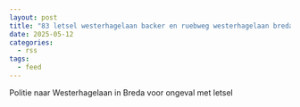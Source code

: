 ```yaml
---
layout: post
title: "83 letsel westerhagelaan backer en ruebweg westerhagelaan breda"
date: 2025-05-12
categories: 
  - rss
tags: 
  - feed
---
```


Politie naar Westerhagelaan in Breda voor ongeval met letsel
